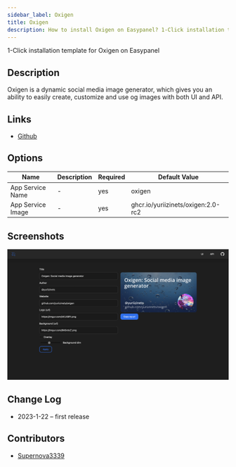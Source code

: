 ```yaml
---
sidebar_label: Oxigen
title: Oxigen
description: How to install Oxigen on Easypanel? 1-Click installation template for Oxigen on Easypanel
---
```


<!-- generated -->

1-Click installation template for Oxigen on Easypanel

## Description

Oxigen is a dynamic social media image generator, which gives you an ability to easily create, customize and use og images with both UI and API.

## Links

- [Github](https://github.com/yuriizinets/oxigen)

## Options

Name | Description | Required | Default Value
-|-|-|-
App Service Name | - | yes | oxigen
App Service Image | - | yes | ghcr.io/yuriizinets/oxigen:2.0-rc2

## Screenshots

![Oxigen Screenshot](./assets/screenshot.png)

## Change Log

- 2023-1-22 – first release

## Contributors

- [Supernova3339](https://github.com/Supernova3339)

